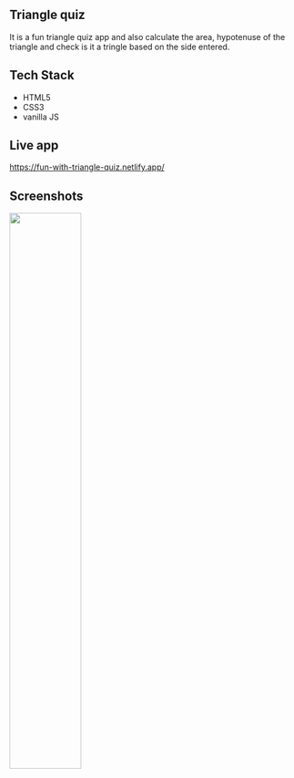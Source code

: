 
## Triangle quiz
It is a fun triangle quiz app and also  calculate the area, hypotenuse of the triangle and check is it a tringle based on the side entered.




## Tech Stack

- HTML5
- CSS3
- vanilla JS



## Live app
https://fun-with-triangle-quiz.netlify.app/
## Screenshots
<img src="https://user-images.githubusercontent.com/72284560/192982043-1818d3de-9360-4775-81a8-ce0114e02be7.png" width="50%" height="50%">

